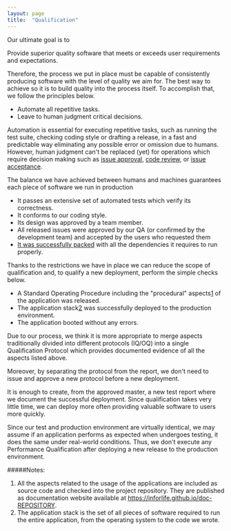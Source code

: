 ```yaml
---
layout: page
title:  "Qualification"
---
```


Our ultimate goal is to

<div class="alert dark">Provide superior quality software that meets or exceeds user requirements and expectations.</div>

Therefore, the process we put in place must be capable of consistently producing software with the level of quality we aim for. The best way to achieve so it is to build quality into the process itself. To accomplish that, we follow the principles below.

- Automate all repetitive tasks.
- Leave to human judgment critical decisions.

Automation is essential for executing repetitive tasks, such as running the test suite, checking coding style or drafting a release, in a fast and predictable way eliminating any possible error or omission due to humans. However, human judgment can't be replaced (yet) for operations which require decision making such as [issue approval](https://inforlife.github.io/process/issues.html#approval), [code review](https://inforlife.github.io/process/code-review.html), or [issue acceptance](https://inforlife.github.io/process/iterations.html#user-acceptance).

The balance we have achieved between humans and machines guarantees each piece of software we run in production

- It passes an extensive set of automated tests which verify its correctness.
- It conforms to our coding style.
- Its design was approved by a team member.
- All released issues were approved by our QA (or confirmed by the development team) and accepted by the users who requested them
- [It was successfully packed](https://inforlife.github.io/process/release.html#image-build) with all the dependencies it requires to run properly.

Thanks to the restrictions we have in place we can reduce the scope of qualification and, to qualify a new deployment, perform the simple checks below.

- A Standard Operating Procedure including the "procedural" aspects[1](#notes) of the application was released.
- The application stack[2](#notes) was successfully deployed to the production environment.
- The application booted without any errors.

Due to our process, we think it is more appropriate to merge aspects traditionally divided into different protocols (IQ/OQ) into a single Qualification Protocol which provides documented evidence of all the aspects listed above.


Moreover, by separating the protocol from the report, we don't need to issue and approve a new protocol before a new deployment.

It is enough to create, from the approved master, a new test report where we document the successful deployment. Since qualification takes very little time, we can deploy more often providing valuable software to users more quickly.

Since our test and production environment are virtually identical, we may assume if an application performs as expected when undergoes testing, it does the same under real-world conditions. Thus, we don't execute any Performance Qualification after deploying a new release to the production environment.


#####Notes:
1. All the aspects related to the usage of the applications are included as source code and checked into the project repository. They are published as documentation website available at https://inforlife.github.io/doc-REPOSITORY.
2. The application stack is the set of all pieces of software required to run the entire application, from the operating system to the code we wrote.
